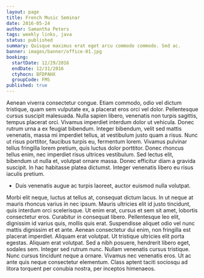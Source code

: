 ```yaml
---
layout: page
title: French Music Seminar
date: 2016-05-24
author: Samantha Peters
tags: weekly links, java
status: published
summary: Quisque maximus erat eget arcu commodo commodo. Sed ac.
banner: images/banner/office-01.jpg
booking:
  startDate: 12/29/2016
  endDate: 12/31/2016
  ctyhocn: BFDPAHX
  groupCode: FMS
published: true
---
```

Aenean viverra consectetur congue. Etiam commodo, odio vel dictum tristique, quam sem vulputate ex, a placerat eros orci vel dolor. Pellentesque cursus suscipit malesuada. Nulla sapien libero, venenatis non turpis sagittis, tempus placerat orci. Vivamus imperdiet interdum dolor ut vehicula. Donec rutrum urna a ex feugiat bibendum. Integer bibendum, velit sed mattis venenatis, massa mi imperdiet tellus, at vestibulum justo quam a risus. Nunc ut risus porttitor, faucibus turpis eu, fermentum lorem. Vivamus pulvinar tellus fringilla lorem pretium, quis luctus dolor porttitor. Donec rhoncus tellus enim, nec imperdiet risus ultrices vestibulum. Sed lectus elit, bibendum ut nulla et, volutpat ornare massa. Donec efficitur diam a gravida suscipit. In hac habitasse platea dictumst. Integer venenatis libero eu risus iaculis pretium.

* Duis venenatis augue ac turpis laoreet, auctor euismod nulla volutpat.

Morbi elit neque, luctus at tellus at, consequat dictum lacus. In ut neque at mauris rhoncus varius in nec ipsum. Mauris ultricies elit id justo tincidunt, quis interdum orci scelerisque. Ut enim erat, cursus et sem sit amet, lobortis consectetur eros. Curabitur in consequat libero. Pellentesque leo elit, dignissim id varius quis, mollis quis erat. Suspendisse aliquet odio vel nunc mattis dignissim et et ante. Aenean consectetur dui enim, non fringilla est placerat imperdiet. Aliquam erat volutpat. Ut tristique ultricies elit porta egestas.
Aliquam erat volutpat. Sed a nibh posuere, hendrerit libero eget, sodales sem. Integer sed rutrum nunc. Nullam venenatis cursus tristique. Nunc cursus tincidunt neque a ornare. Vivamus nec venenatis eros. Ut ac ante quis neque consectetur elementum. Class aptent taciti sociosqu ad litora torquent per conubia nostra, per inceptos himenaeos.
